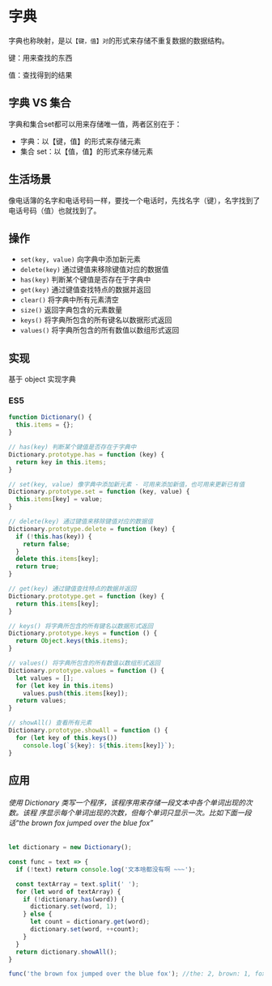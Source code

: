 # 字典

字典也称映射，是以`【键，值】对`的形式来存储不重复数据的数据结构。

键：用来查找的东西

值：查找得到的结果

## 字典 VS 集合

字典和集合set都可以用来存储唯一值，两者区别在于：

- 字典：以【键，值】的形式来存储元素
- 集合 set：以【值，值】的形式来存储元素

## 生活场景

像电话簿的名字和电话号码一样，要找一个电话时，先找名字（键），名字找到了电话号码（值）也就找到了。

## 操作

- `set(key, value)` 向字典中添加新元素
- `delete(key)` 通过键值来移除键值对应的数据值
- `has(key)` 判断某个键值是否存在于字典中
- `get(key)` 通过键值查找特点的数据并返回
- `clear()` 将字典中所有元素清空
- `size()` 返回字典包含的元素数量
- `keys()` 将字典所包含的所有键名以数据形式返回
- `values()` 将字典所包含的所有数值以数组形式返回

## 实现

基于 object 实现字典

### ES5

```Javascript
function Dictionary() {
  this.items = {};
}

// has(key) 判断某个键值是否存在于字典中
Dictionary.prototype.has = function (key) {
  return key in this.items;
}

// set(key, value) 像字典中添加新元素 - 可用来添加新值，也可用来更新已有值
Dictionary.prototype.set = function (key, value) {
  this.items[key] = value;
}

// delete(key) 通过键值来移除键值对应的数据值
Dictionary.prototype.delete = function (key) {
  if (!this.has(key)) {
    return false;
  }
  delete this.items[key];
  return true;
}

// get(key) 通过键值查找特点的数据并返回
Dictionary.prototype.get = function (key) {
  return this.items[key];
}

// keys() 将字典所包含的所有键名以数据形式返回
Dictionary.prototype.keys = function () {
  return Object.keys(this.items);
}

// values() 将字典所包含的所有数值以数组形式返回
Dictionary.prototype.values = function () {
  let values = [];
  for (let key in this.items)
    values.push(this.items[key]);
  return values;
}

// showAll() 查看所有元素
Dictionary.prototype.showAll = function () {
  for (let key of this.keys())
    console.log(`${key}: ${this.items[key]}`);
}

```
## 应用

###### 使用 Dictionary 类写一个程序，该程序用来存储一段文本中各个单词出现的次数。该程 序显示每个单词出现的次数，但每个单词只显示一次。比如下面一段话“the brown fox jumped over the blue fox”

```javascript
let dictionary = new Dictionary();

const func = text => {
  if (!text) return console.log('文本啥都没有啊 ~~~');

  const textArray = text.split(' ');
  for (let word of textArray) {
    if (!dictionary.has(word)) {
      dictionary.set(word, 1);
    } else {
      let count = dictionary.get(word);
      dictionary.set(word, ++count);
    }
  }
  return dictionary.showAll();
}

func('the brown fox jumped over the blue fox'); //the: 2, brown: 1, fox: 2, jumped: 1, over: 1, blue: 1

```
